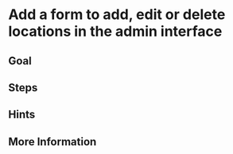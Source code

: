 Add a form to add, edit or delete locations in the admin interface
==================================================================

Goal
----


Steps
-----


Hints
-----


More Information
----------------

